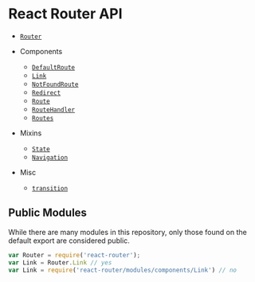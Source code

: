 React Router API 
================

- [`Router`](/docs/api/Router.md)

- Components
  - [`DefaultRoute`](/docs/api/components/DefaultRoute.md)
  - [`Link`](/docs/api/components/Link.md)
  - [`NotFoundRoute`](/docs/api/components/NotFoundRoute.md)
  - [`Redirect`](/docs/api/components/Redirect.md)
  - [`Route`](/docs/api/components/Route.md)
  - [`RouteHandler`](/docs/api/components/RouteHandler.md)
  - [`Routes`](/docs/api/components/Routes.md)

- Mixins
  - [`State`](/docs/api/mixins/State.md)
  - [`Navigation`](/docs/api/mixins/Navigation.md)

- Misc 
  - [`transition`](/docs/api/misc/transition.md)

Public Modules
--------------

While there are many modules in this repository, only those found on the
default export are considered public.

```js
var Router = require('react-router');
var Link = Router.Link // yes
var Link = require('react-router/modules/components/Link') // no
```
